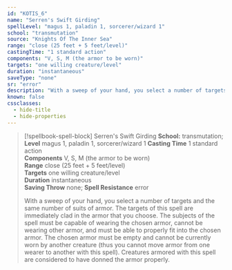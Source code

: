 ```yaml
---
id: "KOTIS_6"
name: "Serren's Swift Girding"
spellLevel: "magus 1, paladin 1, sorcerer/wizard 1"
school: "transmutation"
source: "Knights Of The Inner Sea"
range: "close (25 feet + 5 feet/level)"
castingTime: "1 standard action"
components: "V, S, M (the armor to be worn)"
targets: "one willing creature/level"
duration: "instantaneous"
saveType: "none"
sr: "error"
description: "With a sweep of your hand, you select a number of targets and the same number of suits of armor. The targets of this spell are immediately clad in the armor that you choose. The subjects of the spell must be capable of wearing the chosen armor, cannot be wearing other armor, and must be able to properly fit into the chosen armor. The chosen armor must be empty and cannot be currently worn by another creature (thus you cannot move armor from one wearer to another with this spell). Creatures armored with this spell are considered to have donned the armor properly."
known: false
cssclasses:
  - hide-title
  - hide-properties
---
```


> [!spellbook-spell-block] Serren's Swift Girding
> **School:** transmutation; **Level** magus 1, paladin 1, sorcerer/wizard 1
> **Casting Time** 1 standard action  
> **Components** V, S, M (the armor to be worn)  
> **Range** close (25 feet + 5 feet/level)  
> **Targets** one willing creature/level  
> **Duration** instantaneous  
> **Saving Throw** none; **Spell Resistance** error
> 
> With a sweep of your hand, you select a number of targets and the same number of suits of armor. The targets of this spell are immediately clad in the armor that you choose. The subjects of the spell must be capable of wearing the chosen armor, cannot be wearing other armor, and must be able to properly fit into the chosen armor. The chosen armor must be empty and cannot be currently worn by another creature (thus you cannot move armor from one wearer to another with this spell). Creatures armored with this spell are considered to have donned the armor properly.